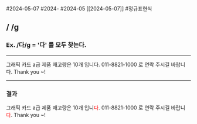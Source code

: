 #2024-05-07 #2024- #2024-05 [[2024-05-07]] 
#정규표현식
## / /g   
### Ex. /다/g  = '다' 를 모두 찾는다.
---


그래픽 카드 a급 제품 재고량은 10개 입니다. 011-8821-1000 로 연락 주시길 바랍니다. Thank you ~!

---
### 결과 

그래픽 카드 a급 제품 재고량은 10개 입니<font color="#ff0000">다</font>. 011-8821-1000 로 연락 주시길 바랍니<font color="#ff0000">다</font>. Thank you ~!

